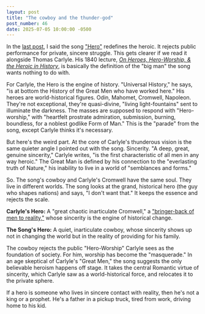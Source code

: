```yaml
---
layout: post
title: "The cowboy and the thunder-god"
post_number: 46
date: 2025-07-05 10:00:00 -0500
---
```


In the [last post](/post-45), I said the song ["Hero"](https://www.youtube.com/watch?v=mHeK0Cwr9sg) redefines the heroic. It rejects public performance for private, sincere struggle. This gets clearer if we read it alongside Thomas Carlyle. His 1840 lecture, [*On Heroes, Hero-Worship, & the Heroic in History*](https://en.wikipedia.org/wiki/On_Heroes,_Hero-Worship,_%26_the_Heroic_in_History), is basically the definition of the "big man" the song wants nothing to do with.

For Carlyle, the Hero is the engine of history. "Universal History," he says, "is at bottom the History of the Great Men who have worked here." His heroes are world-historical figures. Odin, Mahomet, Cromwell, Napoleon. They're not exceptional, they're quasi-divine, "living light-fountains" sent to illuminate the darkness. The masses are supposed to respond with "Hero-worship," with "heartfelt prostrate admiration, submission, burning, boundless, for a noblest godlike Form of Man." This is the "parade" from the song, except Carlyle thinks it's necessary.

But here's the weird part. At the core of Carlyle's thunderous vision is the same quieter angle I pointed out with the song. Sincerity. "A deep, great, genuine sincerity," Carlyle writes, "is the first characteristic of all men in any way heroic." The Great Man is defined by his connection to the "everlasting truth of Nature," his inability to live in a world of "semblances and forms."

So. The song's cowboy and Carlyle's Cromwell have the same soul. They live in different worlds. The song looks at the grand, historical hero (the guy who shapes nations) and says, "I don't want that." It keeps the essence and rejects the scale.

**Carlyle's Hero:** A "great chaotic inarticulate Cromwell," a ["bringer-back of men to reality,"](https://www.online-literature.com/thomas-carlyle/heroes-and-hero-worship/4/) whose sincerity is the engine of historical change.

**The Song's Hero:** A quiet, inarticulate cowboy, whose sincerity shows up not in changing the world but in the reality of providing for his family.

The cowboy rejects the public "Hero-Worship" Carlyle sees as the foundation of society. For him, worship has become the "masquerade." In an age skeptical of Carlyle's "Great Men," the song suggests the only believable heroism happens off stage. It takes the central Romantic virtue of sincerity, which Carlyle saw as a world-historical force, and relocates it to the private sphere.

If a hero is someone who lives in sincere contact with reality, then he's not a king or a prophet. He's a father in a pickup truck, tired from work, driving home to his kid.